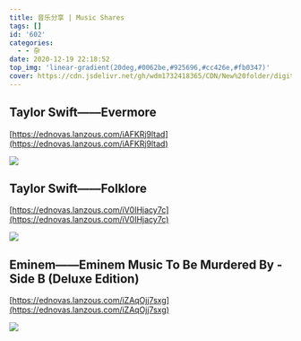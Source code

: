 ```yaml
---
title: 音乐分享 | Music Shares
tags: []
id: '602'
categories:
  - - 杂
date: 2020-12-19 22:18:52
top_img: 'linear-gradient(20deg,#0062be,#925696,#cc426e,#fb0347)'
cover: https://cdn.jsdelivr.net/gh/wdm1732418365/CDN/New%20folder/digitalmediawire-com.webp
---
```


## Taylor Swift——Evermore

[https://ednovas.lanzous.com/iAFKRj9ltad](https://ednovas.lanzous.com/iAFKRj9ltad)

![](https://cdn.jsdelivr.net/gh/wdm1732418365/CDN/New%20folder/Taylor-Swift-evermore.webp)

## Taylor Swift——Folklore

[https://ednovas.lanzous.com/iV0IHjacy7c](https://ednovas.lanzous.com/iV0IHjacy7c)

![](https://cdn.jsdelivr.net/gh/wdm1732418365/CDN/New%20folder/main-1595842483.webp)

## Eminem——Eminem Music To Be Murdered By - Side B (Deluxe Edition)

[https://ednovas.lanzous.com/iZAqOjj7sxg](https://ednovas.lanzous.com/iZAqOjj7sxg)

![](https://cdn.jsdelivr.net/gh/wdm1732418365/CDN/New%20folder/eminem-music-to-be-murdered-by-side-b-1608267603.webp)